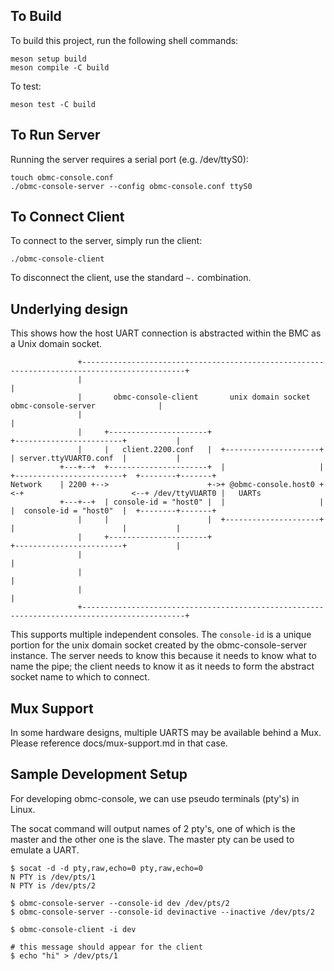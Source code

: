 ## To Build

To build this project, run the following shell commands:

```
meson setup build
meson compile -C build
```

To test:

```
meson test -C build
```

## To Run Server

Running the server requires a serial port (e.g. /dev/ttyS0):

```
touch obmc-console.conf
./obmc-console-server --config obmc-console.conf ttyS0
```

## To Connect Client

To connect to the server, simply run the client:

```
./obmc-console-client
```

To disconnect the client, use the standard `~.` combination.

## Underlying design

This shows how the host UART connection is abstracted within the BMC as a Unix
domain socket.

```
               +---------------------------------------------------------------------------------------------+
               |                                                                                             |
               |       obmc-console-client       unix domain socket         obmc-console-server              |
               |                                                                                             |
               |     +----------------------+                           +------------------------+           |
               |     |   client.2200.conf   |  +---------------------+  | server.ttyVUART0.conf  |           |
           +---+--+  +----------------------+  |                     |  +------------------------+  +--------+-------+
Network    | 2200 +-->                      +->+ @obmc-console.host0 +<-+                        <--+ /dev/ttyVUART0 |   UARTs
           +---+--+  | console-id = "host0" |  |                     |  |  console-id = "host0"  |  +--------+-------+
               |     |                      |  +---------------------+  |                        |           |
               |     +----------------------+                           +------------------------+           |
               |                                                                                             |
               |                                                                                             |
               |                                                                                             |
               +---------------------------------------------------------------------------------------------+
```

This supports multiple independent consoles. The `console-id` is a unique
portion for the unix domain socket created by the obmc-console-server instance.
The server needs to know this because it needs to know what to name the pipe;
the client needs to know it as it needs to form the abstract socket name to
which to connect.

## Mux Support

In some hardware designs, multiple UARTS may be available behind a Mux. Please
reference docs/mux-support.md in that case.

## Sample Development Setup

For developing obmc-console, we can use pseudo terminals (pty's) in Linux.

The socat command will output names of 2 pty's, one of which is the master and
the other one is the slave. The master pty can be used to emulate a UART.

```
$ socat -d -d pty,raw,echo=0 pty,raw,echo=0
N PTY is /dev/pts/1
N PTY is /dev/pts/2

$ obmc-console-server --console-id dev /dev/pts/2
$ obmc-console-server --console-id devinactive --inactive /dev/pts/2

$ obmc-console-client -i dev

# this message should appear for the client
$ echo "hi" > /dev/pts/1

```
